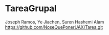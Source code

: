 # TareaGrupal
Joseph Ramos, Ye Jiachen, Suren Hashemi Alam
https://github.com/NoseQuePonerUAX/Tarea.git
